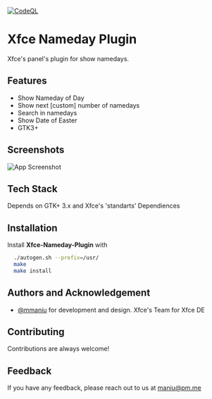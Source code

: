 [![CodeQL](https://github.com/mmaniu/xfce-nameday-plugin/actions/workflows/codeql-analysis.yml/badge.svg)](https://github.com/mmaniu/xfce-nameday-plugin/actions/workflows/codeql-analysis.yml)

# Xfce Nameday Plugin

Xfce's panel's plugin for show namedays.


## Features

- Show Nameday of Day
- Show next [custom] number of namedays
- Search in namedays
- Show Date of Easter
- GTK3+

  
## Screenshots

![App Screenshot](https://github.com/mmaniu/xfce-nameday-plugin/blob/main/screenshot/img.png?raw=true)

  
## Tech Stack

Depends on GTK+ 3.x and Xfce's 'standarts' Dependiences

  
## Installation 

Install **Xfce-Nameday-Plugin** with 

```bash 
  ./autogen.sh --prefix=/usr/
  make
  make install 
```
    
## Authors and Acknowledgement

- [@mmaniu](https://www.github.com/mmaniu) for development and design.
Xfce's Team for Xfce DE
  
## Contributing

Contributions are always welcome!


  
## Feedback

If you have any feedback, please reach out to us at maniu@pm.me

  
